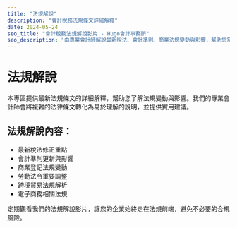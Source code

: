 ```yaml
---
title: "法規解說"
description: "會計稅務法規條文詳細解釋"
date: 2024-05-24
seo_title: "會計稅務法規解說影片 - Hugo會計事務所"
seo_description: "由專業會計師解說最新稅法、會計準則、商業法規變動與影響，幫助您掌握法規脈動，確保企業合規經營。立即觀看 https://hugo-accounting.com/videos/legal-explanation/"
---
```


# 法規解說

本專區提供最新法規條文的詳細解釋，幫助您了解法規變動與影響。我們的專業會計師會將複雜的法律條文轉化為易於理解的說明，並提供實用建議。

## 法規解說內容：

- 最新稅法修正重點
- 會計準則更新與影響
- 商業登記法規變動
- 勞動法令重要調整
- 跨境貿易法規解析
- 電子商務相關法規

定期觀看我們的法規解說影片，讓您的企業始終走在法規前端，避免不必要的合規風險。